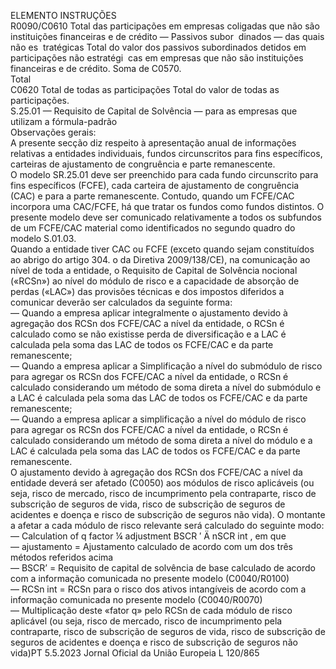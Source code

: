  
ELEMENTO  INSTRUÇÕES  
R0090/C0610  Total das participações em 
empresas coligadas que não 
são instituições financeiras e 
de crédito — Passivos subor ­
dinados — das quais não es ­
tratégicas  Total do valor dos passivos subordinados detidos em participações não estratégi ­
cas em empresas que não são instituições financeiras e de crédito. Soma de 
C0570.  
Total  
C0620  Total de todas as participações  Total do valor de todas as participações.  
S.25.01 — Requisito de Capital de Solvência — para as empresas que utilizam a fórmula-padrão  
Observações gerais:  
A presente secção diz respeito à apresentação anual de informações relativas a entidades individuais, fundos circunscritos 
para fins específicos, carteiras de ajustamento de congruência e parte remanescente.  
O modelo SR.25.01 deve ser preenchido para cada fundo circunscrito para fins específicos (FCFE), cada carteira de 
ajustamento de congruência (CAC) e para a parte remanescente. Contudo, quando um FCFE/CAC incorpora uma 
CAC/FCFE, há que tratar os fundos como fundos distintos. O presente modelo deve ser comunicado relativamente a 
todos os subfundos de um FCFE/CAC material como identificados no segundo quadro do modelo S.01.03.  
Quando a entidade tiver CAC ou FCFE (exceto quando sejam constituídos ao abrigo do artigo 304.  o da Diretiva 
2009/138/CE), na comunicação ao nível de toda a entidade, o Requisito de Capital de Solvência nocional («RCSn») 
ao nível do módulo de risco e a capacidade de absorção de perdas («LAC») das provisões técnicas e dos impostos 
diferidos a comunicar deverão ser calculados da seguinte forma:  
— Quando a empresa aplicar integralmente o ajustamento devido à agregação dos RCSn dos FCFE/CAC a nível da 
entidade, o RCSn é calculado como se não existisse perda de diversificação e a LAC é calculada pela soma das LAC 
de todos os FCFE/CAC e da parte remanescente;  
— Quando a empresa aplicar a Simplificação a nível do submódulo de risco para agregar os RCSn dos FCFE/CAC a 
nível da entidade, o RCSn é calculado considerando um método de soma direta a nível do submódulo e a LAC é 
calculada pela soma das LAC de todos os FCFE/CAC e da parte remanescente;  
— Quando a empresa aplicar a simplificação a nível do módulo de risco para agregar os RCSn dos FCFE/CAC a nível da 
entidade, o RCSn é calculado considerando um método de soma direta a nível do módulo e a LAC é calculada pela 
soma das LAC de todos os FCFE/CAC e da parte remanescente.  
O ajustamento devido à agregação dos RCSn dos FCFE/CAC a nível da entidade deverá ser afetado (C0050) aos módulos 
de risco aplicáveis (ou seja, risco de mercado, risco de incumprimento pela contraparte, risco de subscrição de seguros 
de vida, risco de subscrição de seguros de acidentes e doença e risco de subscrição de seguros não vida). O montante a 
afetar a cada módulo de risco relevante será calculado do seguinte modo:  
—  Calculation of q factor  ¼  adjustment 
BSCR ′ Ä  nSCR  int , em que  
—  ajustamento = Ajustamento calculado de acordo com um dos três métodos referidos acima  
—  BSCR’  = Requisito de capital de solvência de base calculado de acordo com a informação comunicada no 
presente modelo (C0040/R0100)  
—  RCSn  int = RCSn para o risco dos ativos intangíveis de acordo com a informação comunicada no presente 
modelo (C0040/R0070)  
— Multiplicação deste «fator q» pelo RCSn de cada módulo de risco aplicável (ou seja, risco de mercado, risco de 
incumprimento pela contraparte, risco de subscrição de seguros de vida, risco de subscrição de seguros de acidentes 
e doença e risco de subscrição de seguros não vida)PT  5.5.2023 Jornal Oficial da União Europeia L 120/865